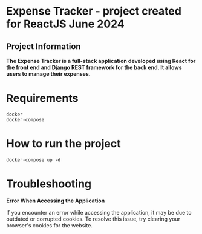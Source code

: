 # Expense Tracker - project created for ReactJS June 2024

## Project Information
**The Expense Tracker is a full-stack application developed using React for the front end and Django REST framework for the back end. It allows users to manage their expenses.**

# Requirements
    docker
    docker-compose
      

# How to run the project

    docker-compose up -d

# Troubleshooting
 **Error When Accessing the Application**
    
If you encounter an error while accessing the application, it may be due to outdated or corrupted cookies. To resolve this issue, try clearing your browser's cookies for the website. 
